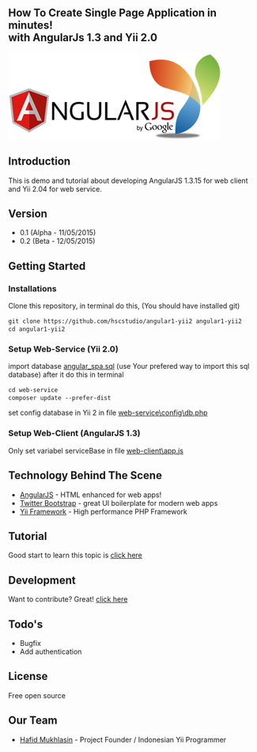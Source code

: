 ## How To Create Single Page Application in minutes! <br> with AngularJs 1.3 and Yii 2.0
![](documentation/images/angularjsyii.png)

## Introduction
This is demo and tutorial about developing AngularJS 1.3.15 for web client and Yii 2.04 for web service.

## Version
- 0.1 (Alpha - 11/05/2015)
- 0.2 (Beta - 12/05/2015)

## Getting Started
### Installations
Clone this repository, in terminal do this, (You should have installed git)
```
git clone https://github.com/hscstudio/angular1-yii2 angular1-yii2
cd angular1-yii2
```

### Setup Web-Service (Yii 2.0)
import database [angular_spa.sql](web-service/angular_spa.sql) (use Your prefered way to import this sql database)
after it do this in terminal
```
cd web-service
composer update --prefer-dist
```
set config database in Yii 2 in file [web-service\config\db.php](web-service\config\db.php)
### Setup Web-Client (AngularJS 1.3)
Only set variabel serviceBase in file [web-client\app.js](web-client\app.js)

## Technology Behind The Scene
* [AngularJS](http://www.angularjs.org) - HTML enhanced for web apps!
* [Twitter Bootstrap](http://www.getbootstrap.com) - great UI boilerplate for modern web apps
* [Yii Framework](http://www.yiiframework.com) - High performance PHP Framework

## Tutorial
Good start to learn this topic is [click here](documentation/index.md)

## Development
Want to contribute? Great!
[click here](documentation/index.md#development)

## Todo's
 - Bugfix
 - Add authentication

## License
Free open source

## Our Team
- [Hafid Mukhlasin](http://www.hafidmukhlasin.com) - Project Founder / Indonesian Yii Programmer

